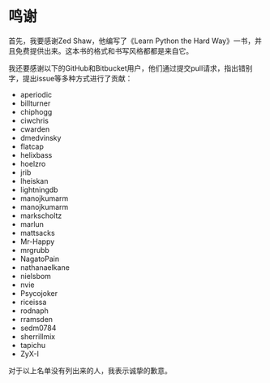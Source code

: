 # 鸣谢

首先，我要感谢Zed Shaw，他编写了《Learn Python the Hard Way》一书，并且免费提供出来。这本书的格式和书写风格都都是来自它。

我还要感谢以下的GitHub和Bitbucket用户，他们通过提交pull请求，指出错别字，提出issue等多种方式进行了贡献：

- aperiodic
- billturner
- chiphogg
- ciwchris
- cwarden
- dmedvinsky
- flatcap
- helixbass
- hoelzro
- jrib
- lheiskan
- lightningdb
- manojkumarm
- manojkumarm
- markscholtz
- marlun
- mattsacks
- Mr-Happy
- mrgrubb
- NagatoPain
- nathanaelkane
- nielsbom
- nvie
- Psycojoker
- riceissa
- rodnaph
- rramsden
- sedm0784
- sherrillmix
- tapichu
- ZyX-I

对于以上名单没有列出来的人，我表示诚挚的歉意。

